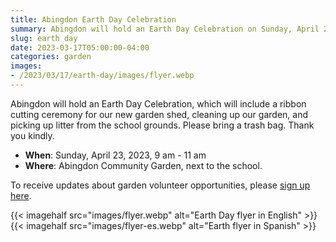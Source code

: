 ```yaml
--- 
title: Abingdon Earth Day Celebration
summary: Abingdon will hold an Earth Day Celebration on Sunday, April 23.
slug: earth day
date: 2023-03-17T05:00:00-04:00
categories: garden
images: 
- /2023/03/17/earth-day/images/flyer.webp
---
```


Abingdon will hold an Earth Day Celebration, which will include a ribbon cutting ceremony for our new garden shed, cleaning up our garden, and picking up litter from the school grounds. Please bring a trash bag. Thank you kindly.

- **When**: Sunday, April 23, 2023, 9 am - 11 am
- **Where**: Abingdon Community Garden, next to the school.

To receive updates about garden volunteer opportunities, please [sign up here](https://eepurl.com/incgRE).

{{< imagehalf src="images/flyer.webp" alt="Earth Day flyer in English" >}}
{{< imagehalf src="images/flyer-es.webp" alt="Earth flyer in Spanish" >}}